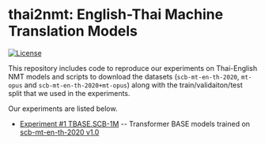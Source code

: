 # thai2nmt: English-Thai Machine Translation Models

[![License](https://img.shields.io/badge/License-Apache%202.0-blue.svg)](https://github.com/vistec-AI/thai2nmt/blob/master/LICENSE)


This repository includes code to reproduce our experiments on Thai-English NMT models and scripts to download the datasets (`scb-mt-en-th-2020`, `mt-opus` and `scb-mt-en-th-2020+mt-opus`) along with the train/validaiton/test split that we used in the experiments. 

Our experiments are listed below.

- [Experiment #1 TBASE.SCB-1M](./experiments/TBASE.SCB-1M.md) -- Transformer BASE models trained on [scb-mt-en-th-2020 v1.0](https://github.com/vistec-AI/dataset-releases/releases/tag/scb-mt-en-th-2020_v1.0)
  
